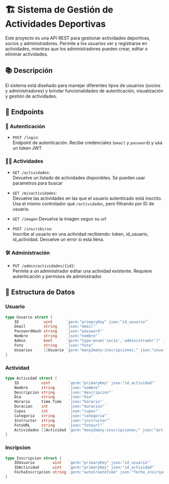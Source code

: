 # 🏗️ Sistema de Gestión de Actividades Deportivas

Este proyecto es una API REST para gestionar actividades deportivas, socios y administradores. Permite a los usuarios ver y registrarse en actividades, mientras que los administradores pueden crear, editar o eliminar actividades.

## 📚 Descripción

El sistema está diseñado para manejar diferentes tipos de usuarios (socios y administradores) y brindar funcionalidades de autenticación, visualización y gestión de actividades.

## 🚀 Endpoints

### 🔐 Autenticación

- `POST /login`:  
  Endpoint de autenticación. Recibe credenciales (`email` y `password`) y usa un token JWT

### 🏃‍♂️ Actividades

- `GET /actividades`:  
  Devuelve un listado de actividades disponibles. Se pueden usar parametros para buscar

- `GET /misactividades`:  
  Devuelve las actividades en las que el usuario autenticado está inscrito. Usa el mismo controlador que `/actividades`, pero filtrando por ID de usuario.

- `GET /imagen`
  Devuelve la imagen segun su url

- `POST /inscribirse`:  
  Inscribe al usuario en una actividad recibiendo: token, id_usuario, id_actividad. Devuelve un error si esta llena.
  
### 🛠️ Administración

- `PUT /admin/actividades/{id}`:  
  Permite a un administrador editar una actividad existente. Requiere autenticación y permisos de administrador.

## 🧱 Estructura de Datos

### Usuario

```go
type Usuario struct {
	ID           uint      `gorm:"primaryKey" json:"id_usuario"`
	Email        string    `json:"email"`
	PasswordHash string    `json:"password"`
	Nombre       string    `json:"nombre"`
	Admin        bool      `gorm:"type:enum('socio','administrador')" json:"admin"`
	Foto         string    `json:"foto"`
	Usuarios     []Usuario `gorm:"many2many:inscripciones;" json:"usuarios"`
}
```

### Actividad
```go
type Actividad struct {
	ID          uint        `gorm:"primaryKey" json:"id_actividad"`
	Nombre      string      `json:"nombre"`
	Descripcion string      `json:"descripcion"`
	Dia         string      `json:"dia"`
	Horario     time.Time   `json:"horario"`
	Duracion    int         `json:"duracion"`
	Cupos       int         `json:"cupos"`
	Categoria   string      `json:"categoria"`
	Instructor  string      `json:"instructor"`
	FotoURL     string      `json:"fotourl"`
	Actividades []Actividad `gorm:"many2many:inscripciones;" json:"actividades"`
}
```

### Incripcion
```go
type Inscripcion struct {
	IDUsuario        uint   `gorm:"primaryKey" json:"id_usuario"`
	IDActividad      uint   `gorm:"primaryKey" json:"id_actividad"`
	FechaInscripcion string `gorm:"autoCreateTime" json:"fecha_inscripcion"`
}
```
